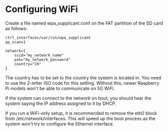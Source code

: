 # Configuring WiFi

Create a file named wpa_supplicant.conf on the FAT partition of the SD card as follows:

    ctrl_interface=/var/run/wpa_supplicant
    ap_scan=1

    network={
        ssid="my_network_name"
        psk="my_network_password"
        country="CH"
    }
    
The country has to be set to the country the system is located in. You need to use the 2-letter ISO code for this setting. Without this, newer Raspberry Pi models won't be able to communicate on 5G WiFi.

If the system can connect to the network on boot, you should hear the system saying the IP address assigned to it by DHCP.

If you run a WiFi-only setup, it is recommended to remove the eth0 block from /etc/network/interfaces. This will speed up
the boot process as the system won't try to configure the Ethernet interface.

